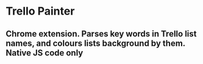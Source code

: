# Trello Painter
## Chrome extension. Parses key words in Trello list names, and colours lists background by them. Native JS code only